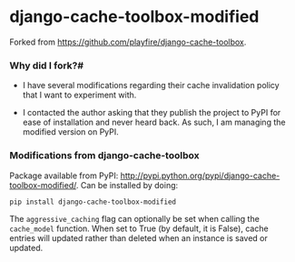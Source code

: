 # django-cache-toolbox-modified

Forked from <https://github.com/playfire/django-cache-toolbox>.

### Why did I fork?#

* I have several modifications regarding their cache invalidation policy that I want to experiment with.

* I contacted the author asking that they publish the project to PyPI for ease of installation and never heard back. As such, I am managing the modified version on PyPI.

### Modifications from django-cache-toolbox

Package available from PyPI: <http://pypi.python.org/pypi/django-cache-toolbox-modified/>. Can be installed by doing:

    pip install django-cache-toolbox-modified

The `aggressive_caching` flag can optionally be set when calling the `cache_model` function.  When set to True (by default, it is False), cache entries will updated rather than deleted when an instance is saved or updated.
